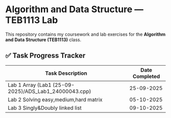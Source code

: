 # Algorithm and Data Structure — TEB1113 Lab

This repository contains my coursework and lab exercises for the **Algorithm and Data Structure (TEB1113)** class.


## ✅ Task Progress Tracker

| Task Description                                             | Date Completed |
|--------------------------------------------------------------|----------------|
| Lab 1 Array (Lab1 (25-09-2025)/ADS_Lab1_24000043.cpp)        | 25-09-2025     |
| Lab 2 Solving easy,medium,hard matrix                        | 05-10-2025     |
| Lab 3 Singly&Doubly linked list                              | 09-10-2025     |



